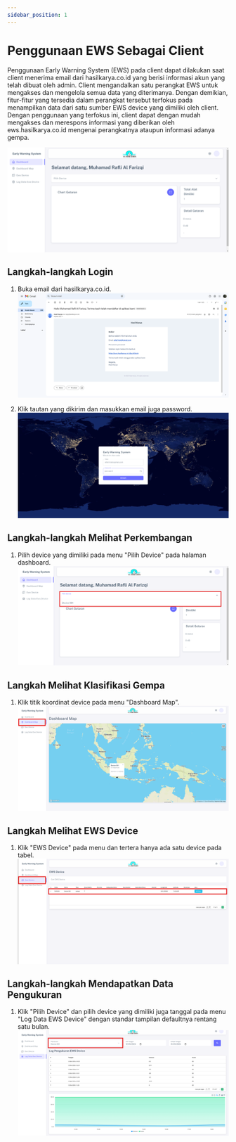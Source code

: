 ```yaml
---
sidebar_position: 1
---
```


# Penggunaan EWS Sebagai Client

Penggunaan Early Warning System (EWS) pada client dapat dilakukan saat client menerima email dari hasilkarya.co.id yang berisi informasi akun yang telah dibuat oleh admin. Client mengandalkan satu perangkat EWS untuk mengakses dan mengelola semua data yang diterimanya. Dengan demikian, fitur-fitur yang tersedia dalam perangkat tersebut terfokus pada menampilkan data dari satu sumber EWS device yang dimiliki oleh client. Dengan penggunaan yang terfokus ini, client dapat dengan mudah mengakses dan merespons informasi yang diberikan oleh ews.hasilkarya.co.id mengenai perangkatnya ataupun informasi adanya gempa.

![EWS](../assets/penggunaan-client/dashboard.png)

## Langkah-langkah Login  

1. Buka email dari hasilkarya.co.id.
![EWS](../assets/penggunaan-client/notif-email.png)

2. Klik tautan yang dikirim dan masukkan email juga password.
![EWS](../assets/penggunaan-client/login.png)

## Langkah-langkah Melihat Perkembangan 

1. Pilih device yang dimiliki pada menu "Pilih Device" pada halaman dashboard.
![EWS](../assets/penggunaan-client/dashboard--.png)

## Langkah Melihat Klasifikasi Gempa

1. Klik titik koordinat device pada menu "Dashboard Map".
![EWS](../assets/penggunaan-client/dashboard-map.png)

## Langkah Melihat EWS Device

1. Klik "EWS Device" pada menu dan tertera hanya ada satu device pada tabel.
![EWS](../assets/penggunaan-client/device.png)

## Langkah-langkah Mendapatkan Data Pengukuran

1. Klik "Pilih Device" dan pilih device yang dimiliki juga tanggal pada menu "Log Data EWS Device" dengan standar tampilan defaultnya rentang satu bulan.
![EWS](../assets/penggunaan-client/log-ews.png)


